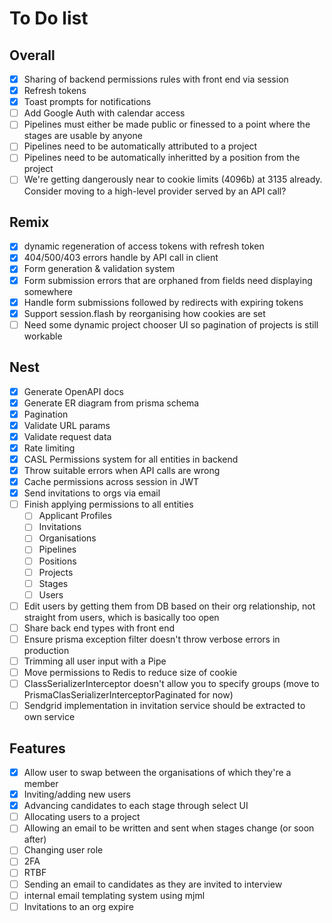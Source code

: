 # To Do list

## Overall

- [x] Sharing of backend permissions rules with front end via session
- [x] Refresh tokens
- [x] Toast prompts for notifications
- [ ] Add Google Auth with calendar access
- [ ] Pipelines must either be made public or finessed to a point where the stages are usable by anyone
- [ ] Pipelines need to be automatically attributed to a project
- [ ] Pipelines need to be automatically inheritted by a position from the project
- [ ] We're getting dangerously near to cookie limits (4096b) at 3135 already. Consider moving to a high-level provider served by an API call?

## Remix

- [x] dynamic regeneration of access tokens with refresh token
- [x] 404/500/403 errors handle by API call in client
- [x] Form generation & validation system
- [x] Form submission errors that are orphaned from fields need displaying somewhere
- [x] Handle form submissions followed by redirects with expiring tokens
- [x] Support session.flash by reorganising how cookies are set
- [ ] Need some dynamic project chooser UI so pagination of projects is still workable

## Nest

- [x] Generate OpenAPI docs
- [x] Generate ER diagram from prisma schema
- [x] Pagination
- [x] Validate URL params
- [x] Validate request data
- [x] Rate limiting
- [x] CASL Permissions system for all entities in backend
- [x] Throw suitable errors when API calls are wrong
- [x] Cache permissions across session in JWT
- [x] Send invitations to orgs via email
- [ ] Finish applying permissions to all entities
  - [ ] Applicant Profiles
  - [ ] Invitations
  - [ ] Organisations
  - [ ] Pipelines
  - [ ] Positions
  - [ ] Projects
  - [ ] Stages
  - [ ] Users
- [ ] Edit users by getting them from DB based on their org relationship, not straight from users, which is basically too open
- [ ] Share back end types with front end
- [ ] Ensure prisma exception filter doesn't throw verbose errors in production
- [ ] Trimming all user input with a Pipe
- [ ] Move permissions to Redis to reduce size of cookie
- [ ] ClassSerializerInterceptor doesn't allow you to specify groups (move to PrismaClasSerializerInterceptorPaginated for now)
- [ ] Sendgrid implementation in invitation service should be extracted to own service

## Features

- [x] Allow user to swap between the organisations of which they're a member
- [x] Inviting/adding new users
- [x] Advancing candidates to each stage through select UI
- [ ] Allocating users to a project
- [ ] Allowing an email to be written and sent when stages change (or soon after)
- [ ] Changing user role
- [ ] 2FA
- [ ] RTBF
- [ ] Sending an email to candidates as they are invited to interview
- [ ] internal email templating system using mjml
- [ ] Invitations to an org expire
